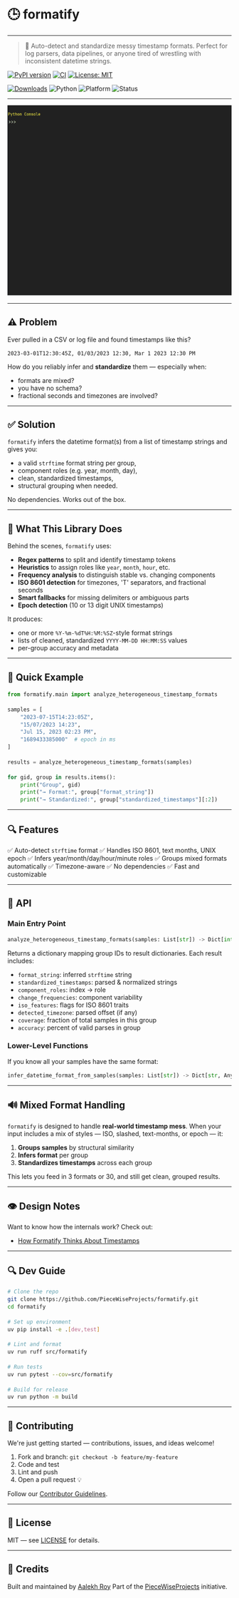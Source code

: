 # 🕒 formatify

---

> 🧠 Auto-detect and standardize messy timestamp formats.
> Perfect for log parsers, data pipelines, or anyone tired of wrestling with inconsistent datetime strings.

[![PyPI version](https://img.shields.io/pypi/v/formatify.svg)](https://pypi.org/project/formatify)
[![CI](https://github.com/PieceWiseProjects/formatify/actions/workflows/pr.yml/badge.svg)](https://github.com/PieceWiseProjects/formatify/actions)
[![License: MIT](https://img.shields.io/badge/License-MIT-blue.svg)](LICENSE)

[![Downloads](https://static.pepy.tech/badge/formatify)](https://pepy.tech/project/formatify)
![Python](https://img.shields.io/pypi/pyversions/formatify)
![Platform](https://img.shields.io/badge/platform-cross--platform-green)
![Status](https://img.shields.io/badge/status-stable-brightgreen)

---

![Demo of formatify in action](Animation.gif)

---

## ⚠️ Problem

Ever pulled in a CSV or log file and found timestamps like this?

```plaintext
2023-03-01T12:30:45Z, 01/03/2023 12:30, Mar 1 2023 12:30 PM
```

How do you reliably infer and **standardize** them — especially when:

* formats are mixed?
* you have no schema?
* fractional seconds and timezones are involved?

---

## ✅ Solution

`formatify` infers the datetime format(s) from a list of timestamp strings and gives you:

* a valid `strftime` format string per group,
* component roles (e.g. year, month, day),
* clean, standardized timestamps,
* structural grouping when needed.

No dependencies. Works out of the box.

---

## 📄 What This Library Does

Behind the scenes, `formatify` uses:

* **Regex patterns** to split and identify timestamp tokens
* **Heuristics** to assign roles like `year`, `month`, `hour`, etc.
* **Frequency analysis** to distinguish stable vs. changing components
* **ISO 8601 detection** for timezones, 'T' separators, and fractional seconds
* **Smart fallbacks** for missing delimiters or ambiguous parts
* **Epoch detection** (10 or 13 digit UNIX timestamps)

It produces:

* one or more `%Y-%m-%dT%H:%M:%SZ`-style format strings
* lists of cleaned, standardized `YYYY-MM-DD HH:MM:SS` values
* per-group accuracy and metadata

---

## 🚀 Quick Example

```python
from formatify.main import analyze_heterogeneous_timestamp_formats

samples = [
    "2023-07-15T14:23:05Z",
    "15/07/2023 14:23",
    "Jul 15, 2023 02:23 PM",
    "1689433385000"  # epoch in ms
]

results = analyze_heterogeneous_timestamp_formats(samples)

for gid, group in results.items():
    print("Group", gid)
    print("→ Format:", group["format_string"])
    print("→ Standardized:", group["standardized_timestamps"][:2])
```

---

## 🔍 Features

✅ Auto-detect `strftime` format
✅ Handles ISO 8601, text months, UNIX epoch
✅ Infers year/month/day/hour/minute roles
✅ Groups mixed formats automatically
✅ Timezone-aware
✅ No dependencies
✅ Fast and customizable

---

## 🧪 API

### Main Entry Point

```python
analyze_heterogeneous_timestamp_formats(samples: List[str]) -> Dict[int, Dict[str, Any]]
```

Returns a dictionary mapping group IDs to result dictionaries. Each result includes:

* `format_string`: inferred `strftime` string
* `standardized_timestamps`: parsed & normalized strings
* `component_roles`: index → role
* `change_frequencies`: component variability
* `iso_features`: flags for ISO 8601 traits
* `detected_timezone`: parsed offset (if any)
* `coverage`: fraction of total samples in this group
* `accuracy`: percent of valid parses in group

### Lower-Level Functions

If you know all your samples have the same format:

```python
infer_datetime_format_from_samples(samples: List[str]) -> Dict[str, Any]
```

---

## 🔊 Mixed Format Handling

`formatify` is designed to handle **real-world timestamp mess**. When your input includes a mix of styles — ISO, slashed, text-months, or epoch — it:

1. **Groups samples** by structural similarity
2. **Infers format** per group
3. **Standardizes timestamps** across each group

This lets you feed in 3 formats or 30, and still get clean, grouped results.

---

## 👁️ Design Notes

Want to know how the internals work? Check out:

* [How Formatify Thinks About Timestamps](docs/design/timestamp-inference.md)

---

## 🔍 Dev Guide

```bash
# Clone the repo
git clone https://github.com/PieceWiseProjects/formatify.git
cd formatify

# Set up environment
uv pip install -e .[dev,test]

# Lint and format
uv run ruff src/formatify

# Run tests
uv run pytest --cov=src/formatify

# Build for release
uv run python -m build
```

---

## 🚰 Contributing

We're just getting started — contributions, issues, and ideas welcome!

1. Fork and branch: `git checkout -b feature/my-feature`
2. Code and test
3. Lint and push
4. Open a pull request 💡

Follow our [Contributor Guidelines](https://www.contributor-covenant.org).

---

## 📜 License

MIT — see [LICENSE](LICENSE) for details.

---

## 🙌 Credits

Built and maintained by [Aalekh Roy](https://github.com/aallekh)
Part of the [PieceWiseProjects](https://github.com/PieceWiseProjects) initiative.
